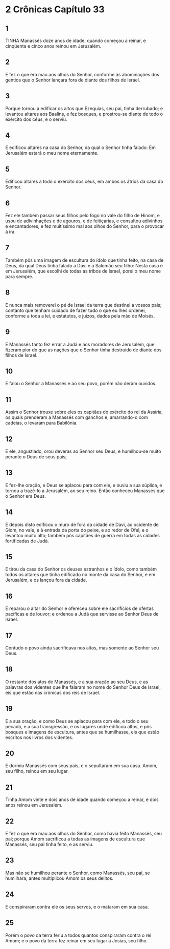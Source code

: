 # 2 Crônicas Capítulo 33

## 1
TINHA Manassés doze anos de idade, quando começou a reinar, e cinqüenta e cinco anos reinou em Jerusalém.

## 2
E fez o que era mau aos olhos do Senhor, conforme às abominações dos gentios que o Senhor lançara fora de diante dos filhos de Israel.

## 3
Porque tornou a edificar os altos que Ezequias, seu pai, tinha derrubado; e levantou altares aos Baalins, e fez bosques, e prostrou-se diante de todo o exército dos céus, e o serviu.

## 4
E edificou altares na casa do Senhor, da qual o Senhor tinha falado: Em Jerusalém estará o meu nome eternamente.

## 5
Edificou altares a todo o exército dos céus, em ambos os átrios da casa do Senhor.

## 6
Fez ele também passar seus filhos pelo fogo no vale do filho de Hinom, e usou de adivinhações e de agouros, e de feitiçarias, e consultou adivinhos e encantadores, e fez muitíssimo mal aos olhos do Senhor, para o provocar à ira.

## 7
Também pôs uma imagem de escultura do ídolo que tinha feito, na casa de Deus, da qual Deus tinha falado a Davi e a Salomão seu filho: Nesta casa e em Jerusalém, que escolhi de todas as tribos de Israel, porei o meu nome para sempre.

## 8
E nunca mais removerei o pé de Israel da terra que destinei a vossos pais; contanto que tenham cuidado de fazer tudo o que eu lhes ordenei, conforme a toda a lei, e estatutos, e juízos, dados pela mão de Moisés.

## 9
E Manassés tanto fez errar a Judá e aos moradores de Jerusalém, que fizeram pior do que as nações que o Senhor tinha destruído de diante dos filhos de Israel.

## 10
E falou o Senhor a Manassés e ao seu povo, porém não deram ouvidos.

## 11
Assim o Senhor trouxe sobre eles os capitães do exército do rei da Assíria, os quais prenderam a Manassés com ganchos e, amarrando-o com cadeias, o levaram para Babilônia.

## 12
E ele, angustiado, orou deveras ao Senhor seu Deus, e humilhou-se muito perante o Deus de seus pais;

## 13
E fez-lhe oração, e Deus se aplacou para com ele, e ouviu a sua súplica, e tornou a trazê-lo a Jerusalém, ao seu reino. Então conheceu Manassés que o Senhor era Deus.

## 14
E depois disto edificou o muro de fora da cidade de Davi, ao ocidente de Giom, no vale, e à entrada da porta do peixe, e ao redor de Ofel, e o levantou muito alto; também pôs capitães de guerra em todas as cidades fortificadas de Judá.

## 15
E tirou da casa do Senhor os deuses estranhos e o ídolo, como também todos os altares que tinha edificado no monte da casa do Senhor, e em Jerusalém, e os lançou fora da cidade.

## 16
E reparou o altar do Senhor e ofereceu sobre ele sacrifícios de ofertas pacíficas e de louvor; e ordenou a Judá que servisse ao Senhor Deus de Israel.

## 17
Contudo o povo ainda sacrificava nos altos, mas somente ao Senhor seu Deus.

## 18
O restante dos atos de Manassés, e a sua oração ao seu Deus, e as palavras dos videntes que lhe falaram no nome do Senhor Deus de Israel, eis que estão nas crônicas dos reis de Israel.

## 19
E a sua oração, e como Deus se aplacou para com ele, e todo o seu pecado, e a sua transgressão, e os lugares onde edificou altos, e pôs bosques e imagens de escultura, antes que se humilhasse, eis que estão escritos nos livros dos videntes.

## 20
E dormiu Manassés com seus pais, e o sepultaram em sua casa. Amom, seu filho, reinou em seu lugar.

## 21
Tinha Amom vinte e dois anos de idade quando começou a reinar, e dois anos reinou em Jerusalém.

## 22
E fez o que era mau aos olhos do Senhor, como havia feito Manassés, seu pai; porque Amom sacrificou a todas as imagens de escultura que Manassés, seu pai tinha feito, e as serviu.

## 23
Mas não se humilhou perante o Senhor, como Manassés, seu pai, se humilhara; antes multiplicou Amom os seus delitos.

## 24
E conspiraram contra ele os seus servos, e o mataram em sua casa.

## 25
Porém o povo da terra feriu a todos quantos conspiraram contra o rei Amom; e o povo da terra fez reinar em seu lugar a Josias, seu filho.

